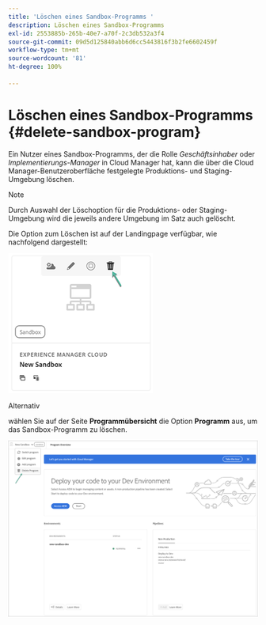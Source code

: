 ```yaml
---
title: 'Löschen eines Sandbox-Programms '
description: Löschen eines Sandbox-Programms
exl-id: 2553885b-265b-40e7-a70f-2c3db532a3f4
source-git-commit: 09d5d125840abb6d6cc5443816f3b2fe6602459f
workflow-type: tm+mt
source-wordcount: '81'
ht-degree: 100%

---
```


# Löschen eines Sandbox-Programms {#delete-sandbox-program}

Ein Nutzer eines Sandbox-Programms, der die Rolle *Geschäftsinhaber* oder *Implementierungs-Manager* in Cloud Manager hat, kann die über die Cloud Manager-Benutzeroberfläche festgelegte Produktions- und Staging-Umgebung löschen.

>[!NOTE]
>Durch Auswahl der Löschoption für die Produktions- oder Staging-Umgebung wird die jeweils andere Umgebung im Satz auch gelöscht.

Die Option zum Löschen ist auf der Landingpage verfügbar, wie nachfolgend dargestellt:

![](assets/delete-sandbox1.png)

Alternativ

wählen Sie auf der Seite **Programmübersicht** die Option **Programm** aus, um das Sandbox-Programm zu löschen.

![](assets/delete-sandbox2.png)
